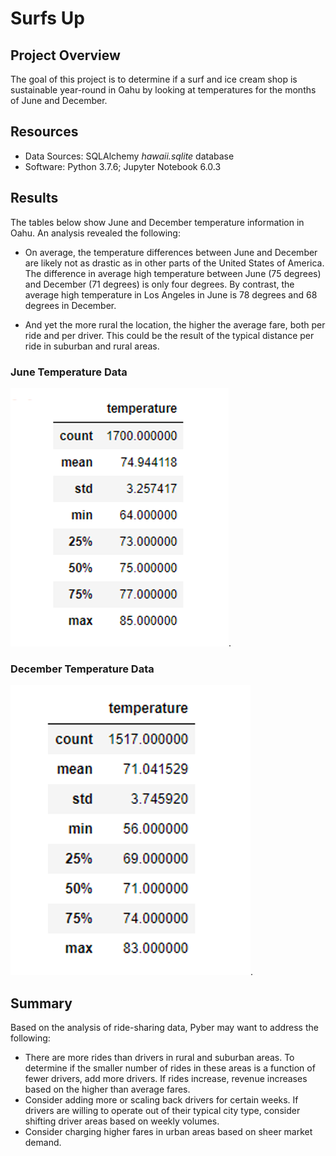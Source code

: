 # Surfs Up

## Project Overview
The goal of this project is to determine if a surf and ice cream shop is sustainable year-round in Oahu by looking at temperatures for the months of June and December. 

## Resources
* Data Sources: SQLAlchemy *hawaii.sqlite* database
* Software: Python 3.7.6; Jupyter Notebook 6.0.3

## Results 
The tables below show June and December temperature information in Oahu. An analysis revealed the following:  

* On average, the temperature differences between June and December are likely not as drastic as in other parts of the United States of America. The difference in average high temperature between June (75 degrees) and December (71 degrees) is only four degrees. By contrast, the average high temperature in Los Angeles in June is 78 degrees and 68 degrees in December.  

* And yet the more rural the location, the higher the average fare, both per ride and per driver. This could be the result of the typical distance per ride in suburban and rural areas.

### June Temperature Data
![June_Temperature](/June_Temperature.png).

### December Temperature Data
![December_Temperature](/December_Temperature.png).


## Summary

Based on the analysis of ride-sharing data, Pyber may want to address the following:

* There are more rides than drivers in rural and suburban areas. To determine if the smaller number of rides in these areas is a function of fewer drivers, add more drivers. If rides increase, revenue increases based on the higher than average fares.
* Consider adding more or scaling back drivers for certain weeks. If drivers are willing to operate out of their typical city type, consider shifting driver areas based on weekly volumes. 
* Consider charging higher fares in urban areas based on sheer market demand.

